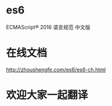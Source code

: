 # es6

ECMAScript® 2016 语言规范 中文版
 
# 在线文档 
 
http://zhoushengfe.com/es6/es6-ch.html


# 欢迎大家一起翻译  
 
